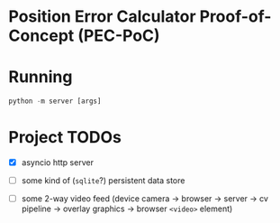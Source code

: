 
# Position Error Calculator Proof-of-Concept (PEC-PoC)

# Running

```python
python -m server [args]
```

# Project TODOs

 - [x] asyncio http server
 - [ ] some kind of (`sqlite`?) persistent data store
 - [ ] some 2-way video feed (device camera -> browser -> server -> cv pipeline -> overlay graphics -> browser `<video>` element)




